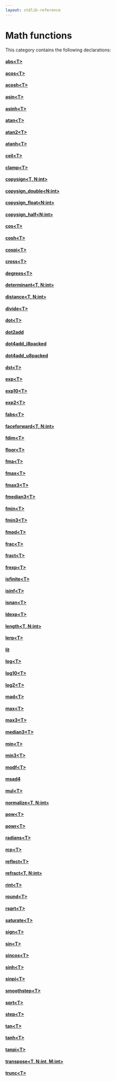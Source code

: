 ```yaml
---
layout: stdlib-reference
---
```

# Math functions

This category contains the following declarations:

#### [abs\<T\>](/stdlib-reference/global-decls/abs)

#### [acos\<T\>](/stdlib-reference/global-decls/acos)

#### [acosh\<T\>](/stdlib-reference/global-decls/acosh)

#### [asin\<T\>](/stdlib-reference/global-decls/asin)

#### [asinh\<T\>](/stdlib-reference/global-decls/asinh)

#### [atan\<T\>](/stdlib-reference/global-decls/atan)

#### [atan2\<T\>](/stdlib-reference/global-decls/atan2)

#### [atanh\<T\>](/stdlib-reference/global-decls/atanh)

#### [ceil\<T\>](/stdlib-reference/global-decls/ceil)

#### [clamp\<T\>](/stdlib-reference/global-decls/clamp)

#### [copysign\<T, N:int\>](/stdlib-reference/global-decls/copysign)

#### [copysign\_double\<N:int\>](/stdlib-reference/global-decls/copysign_double)

#### [copysign\_float\<N:int\>](/stdlib-reference/global-decls/copysign_float)

#### [copysign\_half\<N:int\>](/stdlib-reference/global-decls/copysign_half)

#### [cos\<T\>](/stdlib-reference/global-decls/cos)

#### [cosh\<T\>](/stdlib-reference/global-decls/cosh)

#### [cospi\<T\>](/stdlib-reference/global-decls/cospi)

#### [cross\<T\>](/stdlib-reference/global-decls/cross)

#### [degrees\<T\>](/stdlib-reference/global-decls/degrees)

#### [determinant\<T, N:int\>](/stdlib-reference/global-decls/determinant)

#### [distance\<T, N:int\>](/stdlib-reference/global-decls/distance)

#### [divide\<T\>](/stdlib-reference/global-decls/divide)

#### [dot\<T\>](/stdlib-reference/global-decls/dot)

#### [dot2add](/stdlib-reference/global-decls/dot2add)

#### [dot4add\_i8packed](/stdlib-reference/global-decls/dot4add_i8packed)

#### [dot4add\_u8packed](/stdlib-reference/global-decls/dot4add_u8packed)

#### [dst\<T\>](/stdlib-reference/global-decls/dst)

#### [exp\<T\>](/stdlib-reference/global-decls/exp)

#### [exp10\<T\>](/stdlib-reference/global-decls/exp10)

#### [exp2\<T\>](/stdlib-reference/global-decls/exp2)

#### [fabs\<T\>](/stdlib-reference/global-decls/fabs)

#### [faceforward\<T, N:int\>](/stdlib-reference/global-decls/faceforward)

#### [fdim\<T\>](/stdlib-reference/global-decls/fdim)

#### [floor\<T\>](/stdlib-reference/global-decls/floor)

#### [fma\<T\>](/stdlib-reference/global-decls/fma)

#### [fmax\<T\>](/stdlib-reference/global-decls/fmax)

#### [fmax3\<T\>](/stdlib-reference/global-decls/fmax3)

#### [fmedian3\<T\>](/stdlib-reference/global-decls/fmedian3)

#### [fmin\<T\>](/stdlib-reference/global-decls/fmin)

#### [fmin3\<T\>](/stdlib-reference/global-decls/fmin3)

#### [fmod\<T\>](/stdlib-reference/global-decls/fmod)

#### [frac\<T\>](/stdlib-reference/global-decls/frac)

#### [fract\<T\>](/stdlib-reference/global-decls/fract)

#### [frexp\<T\>](/stdlib-reference/global-decls/frexp)

#### [isfinite\<T\>](/stdlib-reference/global-decls/isfinite)

#### [isinf\<T\>](/stdlib-reference/global-decls/isinf)

#### [isnan\<T\>](/stdlib-reference/global-decls/isnan)

#### [ldexp\<T\>](/stdlib-reference/global-decls/ldexp)

#### [length\<T, N:int\>](/stdlib-reference/global-decls/length)

#### [lerp\<T\>](/stdlib-reference/global-decls/lerp)

#### [lit](/stdlib-reference/global-decls/lit)

#### [log\<T\>](/stdlib-reference/global-decls/log)

#### [log10\<T\>](/stdlib-reference/global-decls/log10)

#### [log2\<T\>](/stdlib-reference/global-decls/log2)

#### [mad\<T\>](/stdlib-reference/global-decls/mad)

#### [max\<T\>](/stdlib-reference/global-decls/max)

#### [max3\<T\>](/stdlib-reference/global-decls/max3)

#### [median3\<T\>](/stdlib-reference/global-decls/median3)

#### [min\<T\>](/stdlib-reference/global-decls/min)

#### [min3\<T\>](/stdlib-reference/global-decls/min3)

#### [modf\<T\>](/stdlib-reference/global-decls/modf)

#### [msad4](/stdlib-reference/global-decls/msad4)

#### [mul\<T\>](/stdlib-reference/global-decls/mul)

#### [normalize\<T, N:int\>](/stdlib-reference/global-decls/normalize)

#### [pow\<T\>](/stdlib-reference/global-decls/pow)

#### [powr\<T\>](/stdlib-reference/global-decls/powr)

#### [radians\<T\>](/stdlib-reference/global-decls/radians)

#### [rcp\<T\>](/stdlib-reference/global-decls/rcp)

#### [reflect\<T\>](/stdlib-reference/global-decls/reflect)

#### [refract\<T, N:int\>](/stdlib-reference/global-decls/refract)

#### [rint\<T\>](/stdlib-reference/global-decls/rint)

#### [round\<T\>](/stdlib-reference/global-decls/round)

#### [rsqrt\<T\>](/stdlib-reference/global-decls/rsqrt)

#### [saturate\<T\>](/stdlib-reference/global-decls/saturate)

#### [sign\<T\>](/stdlib-reference/global-decls/sign)

#### [sin\<T\>](/stdlib-reference/global-decls/sin)

#### [sincos\<T\>](/stdlib-reference/global-decls/sincos)

#### [sinh\<T\>](/stdlib-reference/global-decls/sinh)

#### [sinpi\<T\>](/stdlib-reference/global-decls/sinpi)

#### [smoothstep\<T\>](/stdlib-reference/global-decls/smoothstep)

#### [sqrt\<T\>](/stdlib-reference/global-decls/sqrt)

#### [step\<T\>](/stdlib-reference/global-decls/step)

#### [tan\<T\>](/stdlib-reference/global-decls/tan)

#### [tanh\<T\>](/stdlib-reference/global-decls/tanh)

#### [tanpi\<T\>](/stdlib-reference/global-decls/tanpi)

#### [transpose\<T, N:int, M:int\>](/stdlib-reference/global-decls/transpose)

#### [trunc\<T\>](/stdlib-reference/global-decls/trunc)

